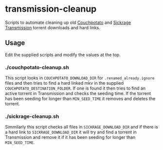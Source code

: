 # transmission-cleanup

Scripts to automate cleaning up old [Couchpotato](https://couchpota.to/) and [Sickrage](https://sickrage.github.io/) [Transmission](https://transmissionbt.com/) torrent downloads and hard links.

## Usage

Edit the supplied scripts and modify the values at the top.

### ./couchpotato-cleanup.sh

This script looks in `COUCHPOTATO_DOWNLOAD_DIR` for `.renamed_already.ignore` files and then 
tries to find a hard linked mkv in the supplied `COUCHPOTATO_DESTINATION_FOLDER`. If one is found it then
tries to find an active torrent in Transmission and checks the seeding time. If the torrent has been seeding
for longer than `MIN_SEED_TIME` it removes and deletes the torrent.

### ./sickrage-cleanup.sh

Simmilarly this script checks all files in `SICKRAGE_DOWNLOAD_DIR` and if there is a hard link to
`SICKRAGE_DOWNLOAD_DIR` it will try and find a torrent in Transmission and remove it if it has been seeding
for longer than `MIN_SEED_TIME`.
